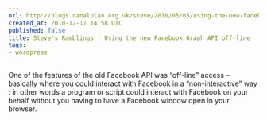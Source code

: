 ```yaml
---
url: http://blogs.canalplan.org.uk/steve/2010/05/05/using-the-new-facebook-graph-api-off-line/#
created_at: 2010-12-17 14:58 UTC
published: false
title: Steve's Ramblings | Using the new Facebook Graph API off-line
tags:
- wordpress
---
```


One of the features of the old Facebook API was “off-line” access – basically where you could interact with Facebook in a “non-interactive” way : in other words a program or script could interact with Facebook on your behalf without you having to have a Facebook window open in your browser.
